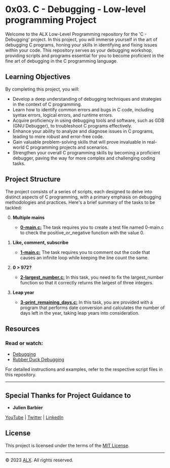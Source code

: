 # 0x03. C - Debugging - Low-level programming Project

Welcome to the ALX Low-Level Programming repository for the 'C - Debugging' project. In this project, you will immerse yourself in the art of debugging C programs, honing your skills in identifying and fixing issues within your code. This repository serves as your debugging workshop, providing scripts and programs essential for you to become proficient in the fine art of debugging in the C programming language.

## Learning Objectives

By completing this project, you will:

- Develop a deep understanding of debugging techniques and strategies in the context of C programming.
- Learn how to identify common errors and bugs in C code, including syntax errors, logical errors, and runtime errors.
- Acquire proficiency in using debugging tools and software, such as GDB (GNU Debugger), to troubleshoot C programs effectively.
- Enhance your ability to analyze and diagnose issues in C programs, leading to more robust and error-free code.
- Gain valuable problem-solving skills that will prove invaluable in real-world C programming projects and scenarios.
- Strengthen your overall C programming skills by becoming a proficient debugger, paving the way for more complex and challenging coding tasks.

## Project Structure

The project consists of a series of scripts, each designed to delve into distinct aspects of C programming, with a primary emphasis on debugging methodologies and practices. Here's a brief summary of the tasks to be tackled:

0. **Multiple mains**
    - **[0-main.c:](0-main.c)** The task requires you to create a test file named 0-main.c to check the positive_or_negative function with the value 0.

1. **Like, comment, subscribe**
    - **[1-main.c:](1-main.c)** The task requires you to comment out the code that causes an infinite loop while keeping the line count the same.

2. **0 > 972?**
    - **[2-largest_number.c:](2-largest_number.c)** In this task, you need to fix the largest_number function so that it correctly returns the largest of three integers.

3. **Leap year**
    - **[3-print_remaining_days.c:](3-print_remaining_days.c)** In this task, you are provided with a program that performs date conversion and calculates the number of days left in the year, taking leap years into consideration.

## Resources

### Read or watch:

- [Debugging](https://en.wikipedia.org/wiki/Debugging)
- [Rubber Duck Debugging](https://www.thoughtfulcode.com/rubber-duck-debugging-psychology/)

For detailed instructions and examples, refer to the respective script files in this repository.

---

## Special Thanks for Project Guidance to 

- **Julien Barbier**

[YouTube](https://www.youtube.com/@0xJulien) | [Twitter](https://twitter.com/julienbarbier42) | [LinkedIn](https://www.linkedin.com/in/julienbarbier/)

## License

This project is licensed under the terms of the [MIT License](https://www.alxafrica.com/terms-conditions-portal/).

---

© 2023 [ALX](https://www.alxafrica.com/). All rights reserved.
